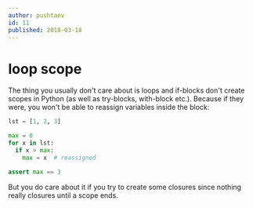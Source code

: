 ```yaml
---
author: pushtaev
id: 11
published: 2018-03-18
---
```

# loop scope

The thing you usually don't care about is loops and if-blocks don't create scopes in Python (as well as try-blocks, with-block etc.). Because if they were, you won't be able to reassign variables inside the block:

```python {skip}
lst = [1, 2, 3]
```

```python {continue}
max = 0
for x in lst:
  if x > max:
    max = x  # reassigned
```

```python {skip} {continue}
assert max == 3
```

But you do care about it if you try to create some closures since nothing really closures until a scope ends.
